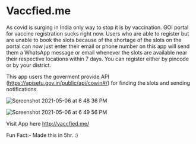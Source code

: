 # Vaccfied.me

As covid is surging in India only way to stop it is by vaccination. GOI portal for vaccine registration sucks right now. Users who are able to register but are unable to book the slots because of the shortage of the slots on the portal can now just enter their email or phone number on this app will send them a WhatsApp message or email whenever the slots are available near their respective locations within 7 days. You can register either by pincode or by your district.

This app users the goverment provide API (https://apisetu.gov.in/public/api/cowin#/) for finding the slots and sending notifications. 

![Screenshot 2021-05-06 at 6 48 36 PM](https://user-images.githubusercontent.com/58766532/117304716-acf78a80-ae9b-11eb-91c7-97b01816b947.png)

![Screenshot 2021-05-06 at 6 49 56 PM](https://user-images.githubusercontent.com/58766532/117304887-dca69280-ae9b-11eb-8040-680328465fd2.png)


Visit App here http://vaccfied.me/

Fun Fact:- Made this in 5hr. :)
